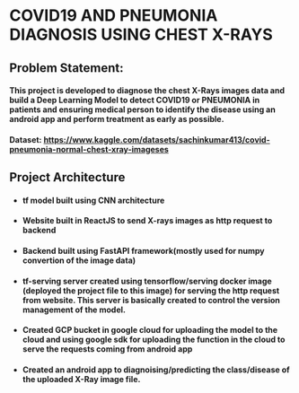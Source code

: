 # COVID19 AND PNEUMONIA DIAGNOSIS USING CHEST X-RAYS

## Problem Statement:
#### This project is developed to diagnose the chest X-Rays images data and build a Deep Learning Model to detect COVID19 or PNEUMONIA in patients and ensuring medical person to identify the disease using an android app and perform treatment as early as possible.
#### Dataset: https://www.kaggle.com/datasets/sachinkumar413/covid-pneumonia-normal-chest-xray-imageses

## Project Architecture
- #### tf model built using CNN architecture
- #### Website built in ReactJS to send X-rays images as http request to backend
- #### Backend built using FastAPI framework(mostly used for numpy convertion of the image data)
- #### tf-serving server created using tensorflow/serving docker image (deployed the project file to this image) for serving the http request from website. This server is basically created to control the version management of the model.
- #### Created GCP bucket in google cloud for uploading the model to the cloud and using google sdk for uploading the function in the cloud to serve the requests coming from android app
- #### Created an android app to diagnoising/predicting the class/disease of the uploaded X-Ray image file.
  

